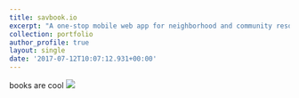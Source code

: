 ```yaml
---
title: savbook.io
excerpt: "A one-stop mobile web app for neighborhood and community resources<br/><img src='/_uploads/500x300.png'>"
collection: portfolio
author_profile: true
layout: single
date: '2017-07-12T10:07:12.931+00:00'
---
```


books are cool
![](https://cvlassets.s3.amazonaws.com/savbook.png)

